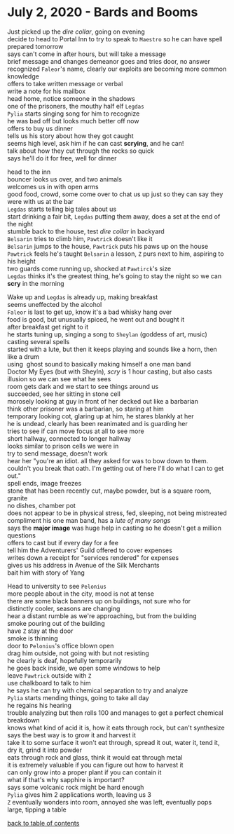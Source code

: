 # July 2, 2020 - Bards and Booms

Just picked up the _dire collar_, going on evening  
decide to head to Portal Inn to try to speak to `Maestro` so he can have spell prepared tomorrow  
says can't come in after hours, but will take a message  
brief message and changes demeanor goes and tries door, no answer  
recognized `Faleor`'s name, clearly our exploits are becoming more common knowledge  
offers to take written message or verbal  
write a note for his mailbox  
head home, notice someone in the shadows  
one of the prisoners, the mouthy half elf `Legdas`  
`Pylia` starts singing song for him to recognize  
he was bad off but looks much better off now  
offers to buy us dinner  
tells us his story about how they got caught  
seems high level, ask him if he can cast **scrying**, and he can!  
talk about how they cut through the rocks so quick  
says he'll do it for free, well for dinner  

head to the inn  
bouncer looks us over, and two animals  
welcomes us in with open arms  
good food, crowd, some come over to chat us up just so they can say they were with us at the bar  
`Legdas` starts telling big tales about us  
start drinking a fair bit, `Legdas` putting them away, does a set at the end of the night  
stumble back to the house, test _dire collar_ in backyard  
`Belsarin` tries to climb him, `Pawtrick` doesn't like it  
`Belsarin` jumps to the house, `Pawtrick` puts his paws up on the house  
`Pawtrick` feels he's taught `Belsarin` a lesson, `Z` purs next to him, aspiring to his height  
two guards come running up, shocked at `Pawtirck`'s size  
`Legdas` thinks it's the greatest thing, he's going to stay the night so we can **scry** in the morning  

Wake up and `Legdas` is already up, making breakfast  
seems uneffected by the alcohol  
`Faleor` is last to get up, know it's a bad whisky hang over  
food is good, but unusually spiced, he went out and bought it  
after breakfast get right to it  
he starts tuning up, singing a song to `Sheylan` (goddess of art, music)  
casting several spells  
started with a lute, but then it keeps playing and sounds like a horn, then like a drum  
using  ghost sound to basically making himself a one man band  
Doctor My Eyes (but with Sheyln), *scry* is 1 hour casting, but also casts illusion so we can see what he sees  
room gets dark and we start to see things around us  
succeeded, see her sitting in stone cell  
morosely looking at guy in front of her decked out like a barbarian  
think other prisoner was a barbarian, so staring at him  
temporary looking cot, glaring up at him, he stares blankly at her  
he is undead, clearly has been reanimated and is guarding her  
tries to see if can move focus at all to see more  
short hallway, connected to longer hallway  
looks similar to prison cells we were in  
try to send message, doesn't work  
hear her "you're an idiot. all they asked for was to bow down to them. couldn't you break that oath. I'm getting out of here I'll do what I can to get out."  
spell ends, image freezes  
stone that has been recently cut, maybe powder, but is a square room, granite  
no dishes, chamber pot  
does not appear to be in physical stress, fed, sleeping, not being mistreated  
compliment his one man band, has a _lute of many songs_  
says the **major image** was huge help in casting so he doesn't get a million questions  
offers to cast but if every day for a fee  
tell him the Adventurers' Guild offered to cover expenses  
writes down a receipt for "services rendered" for expenses  
gives us his address in Avenue of the Silk Merchants  
bait him with story of Yang  

Head to university to see `Pelonius`  
more people about in the city, mood is not at tense  
there are some black banners up on buildings, not sure who for  
distinctly cooler, seasons are changing  
hear a distant rumble as we're approaching, but from the building  
smoke pouring out of the building  
have `Z` stay at the door  
smoke is thinning  
door to `Pelonius`'s office blown open  
drag him outside, not going with but not resisting  
he clearly is deaf, hopefully temporarily  
he goes back inside, we open some windows to help  
leave `Pawtrick` outside with `Z`  
use chalkboard to talk to him  
he says he can try with chemical separation to try and analyze  
`Pylia` starts mending things, going to take all day  
he regains his hearing  
trouble analyzing but then rolls 100 and manages to get a perfect chemical breakdown  
knows what kind of acid it is, how it eats through rock, but can't synthesize  
says the best way is to grow it and harvest it  
take it to some surface it won't eat through, spread it out, water it, tend it, dry it, grind it into powder  
eats through rock and glass, think it would eat through metal  
it is extremely valuable if you can figure out how to harvest it  
can only grow into a proper plant if you can contain it  
what if that's why sapphire is important?  
says some volcanic rock might be hard enough  
`Pylia` gives him 2 applications worth, leaving us 3  
`Z` eventually wonders into room, annoyed she was left, eventually pops large, tipping a table  

[back to table of contents](/sessions/README.md)

